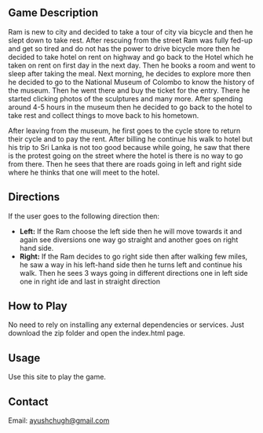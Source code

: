 ## Game Description
 
Ram is new to city and decided to take a tour of city via bicycle and then he slept down to take rest. After rescuing from the street Ram was fully fed-up and get so tired and do not has the power to drive bicycle more then he decided to take hotel on rent on highway and go back to the Hotel which he taken on rent on first day in the next day. Then he books a room and went to sleep after taking the meal. Next morning, he decides to explore more then he decided to go to the National Museum of Colombo to know the history of the museum. Then he went there and buy the ticket for the entry. There he started clicking photos of the sculptures and many more. After spending around 4-5 hours in the museum then he decided to go back to the hotel to take rest and collect things to move back to his hometown.

After leaving from the museum, he first goes to the cycle store to return their cycle and to pay the rent. After billing he continue his walk to hotel but his trip to Sri Lanka is not too good because while going, he saw that there is the protest going on the street where the hotel is there is no way to go from there. Then he sees that there are roads going in left and right side where he thinks that one will meet to the hotel.

## Directions

If the user goes to the following direction then:
* **Left:** If the Ram choose the left side then he will move towards it and again see diversions one way go straight and another goes on right hand side.
* **Right:** If the  Ram  decides to go right side then after walking few miles, he saw a way in his left-hand side then he turns left and continue his walk. Then he sees 3 ways going in different directions one in left side one in right ide and last in straight direction

## How to Play

No need to rely on installing any external dependencies or services. Just download the zip folder and open the index.html page.


## Usage

Use this site to play the game.

## Contact
Email: ayushchugh@gmail.com
